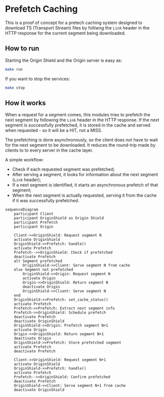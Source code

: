 # Prefetch Caching

This is a proof of concept for a pretech caching system designed to download TS (Transport Stream) files by folliwng the `Link` header in the HTTP response for the current segment being downloaded.

## How to run

Starting the Origin Shield and the Origin server is easy as:
```bash
make run
```

If you want to stop the services:
```bash
make stop
```

## How it works

When a request for a segment comes, this modules tries to prefetch the next segment by following the `Link` header in the HTTP response. If the next segment is successfully prefetched, it is stored in the cache and served when requested - so it will be a HIT, not a MISS.

The prefetching is done asynchronously, so the client does not have to wait for the next segment to be downloaded. It reduces the round-trip made by clients to to every server in the cache layer.

A simple workflow:

- Check if each requested segment was prefetched;
- After serving a segment, it looks for information about the next segment (`Link` header);
- If a next segment is identified, it starts an asynchronous prefetch of that segment;
- When the next segment is actually requested, serving it from the cache if it was successfully prefetched.

```mermaid
sequenceDiagram
    participant Client
    participant OriginShield as Origin Shield
    participant Prefetch
    participant Origin

    Client->>OriginShield: Request segment N
    activate OriginShield
    OriginShield->>Prefetch: handle()
    activate Prefetch
    Prefetch-->>OriginShield: Check if prefetched
    deactivate Prefetch
    alt Segment prefetched
        OriginShield->>Client: Serve segment N from cache
    else Segment not prefetched
        OriginShield->>Origin: Request segment N
        activate Origin
        Origin->>OriginShield: Return segment N
        deactivate Origin
        OriginShield->>Client: Serve segment N
    end
    OriginShield->>Prefetch: set_cache_status()
    activate Prefetch
    Prefetch->>Prefetch: Extract next segment info
    Prefetch->>OriginShield: Schedule prefetch
    deactivate Prefetch
    deactivate OriginShield
    OriginShield->>Origin: Prefetch segment N+1
    activate Origin
    Origin->>OriginShield: Return segment N+1
    deactivate Origin
    OriginShield->>Prefetch: Store prefetched segment
    activate Prefetch
    deactivate Prefetch

    Client->>OriginShield: Request segment N+1
    activate OriginShield
    OriginShield->>Prefetch: handle()
    activate Prefetch
    Prefetch-->>OriginShield: Confirm prefetched
    deactivate Prefetch
    OriginShield->>Client: Serve segment N+1 from cache
    deactivate OriginShield
```
